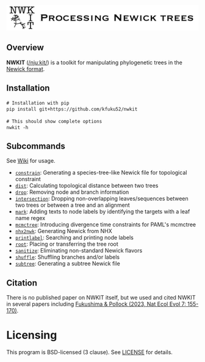 ![](logo/logo_nwkit_large.png)

## Overview
**NWKIT** ([/njuːkit/](http://ipa-reader.xyz/?text=nju%CB%90kit&voice=Joanna)) is a toolkit for manipulating phylogenetic trees in the [Newick format](https://en.wikipedia.org/wiki/Newick_format). 

## Installation
```
# Installation with pip
pip install git+https://github.com/kfuku52/nwkit

# This should show complete options
nwkit -h 
```

## Subcommands
See [Wiki](https://github.com/kfuku52/nwkit/wiki) for usage.

- [`constrain`](https://github.com/kfuku52/nwkit/wiki/nwkit-constrain): Generating a species-tree-like Newick file for topological constraint
- [`dist`](https://github.com/kfuku52/nwkit/wiki/nwkit-dist): Calculating topological distance between two trees
- [`drop`](https://github.com/kfuku52/nwkit/wiki/nwkit-drop): Removing node and branch information
- [`intersection`](https://github.com/kfuku52/nwkit/wiki/nwkit-intersection): Dropping non-overlapping leaves/sequences between two trees or between a tree and an alignment
- [`mark`](https://github.com/kfuku52/nwkit/wiki/nwkit-mark): Adding texts to node labels by identifying the targets with a leaf name regex
- [`mcmctree`](https://github.com/kfuku52/nwkit/wiki/nwkit-mcmctree): Introducing divergence time constraints for PAML's mcmctree
- [`nhx2nwk`](https://github.com/kfuku52/nwkit/wiki/nwkit-nhx2nwk): Generating Newick from NHX
- [`printlabel`](https://github.com/kfuku52/nwkit/wiki/nwkit-printlabel): Searching and printing node labels
- [`root`](https://github.com/kfuku52/nwkit/wiki/nwkit-root): Placing or transferring the tree root
- [`sanitize`](https://github.com/kfuku52/nwkit/wiki/nwkit-sanitize): Eliminating non-standard Newick flavors
- [`shuffle`](https://github.com/kfuku52/nwkit/wiki/nwkit-shuffle): Shuffling branches and/or labels
- [`subtree`](https://github.com/kfuku52/nwkit/wiki/nwkit-subtree): Generating a subtree Newick file

## Citation
There is no published paper on NWKIT itself, but we used and cited NWKIT in several papers including [Fukushima & Pollock (2023, Nat Ecol Evol 7: 155-170)](https://www.nature.com/articles/s41559-022-01932-7).

# Licensing
This program is BSD-licensed (3 clause). See [LICENSE](LICENSE) for details.

